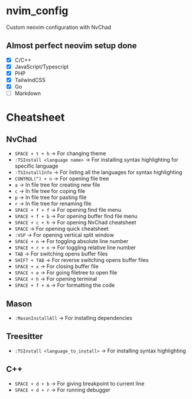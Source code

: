 # nvim_config

Custom neovim configuration with NvChad

## Almost perfect neovim setup done

-   [x] C/C++
-   [x] JavaScript/Typescript
-   [x] PHP
-   [x] TailwindCSS
-   [x] Go
-   [ ] Markdown

# Cheatsheet

## NvChad

-   `SPACE + t + h` -> For changing theme
-   `:TSInstall <language name>` -> For installing syntax highlighting for specific language
-   `:TSInstallInfo` -> For listing all the languages for syntax highlighting
-   `CONTROL(^) + n` -> For opening file tree
-   `a` -> In file tree for creating new file
-   `c` -> In file tree for coping file
-   `p` -> In file tree for pasting file
-   `r` -> In file tree for renaming file
-   `SPACE + f + f` -> For opening find file menu
-   `SPACE + f + b` -> For opening buffer find file menu
-   `SPACE + c + h` -> For opening NvChad cheatsheet
-   `SPACE` -> For opening quick cheatsheet
-   `:VSP` -> For opening vertical split window
-   `SPACE + n` -> For toggling absolute line number
-   `SPACE + r + n` -> For toggling relative line number
-   `TAB` -> For switching opens buffer files
-   `SHIFT + TAB` -> For reverse switching opens buffer files
-   `SPACE + x` -> For closing buffer file
-   `SPACE + e` -> For going filetree to open file
-   `SPACE + h` -> For opening terminal
-   `SPACE + f + m` -> For formatting the code

## Mason

-   `:MasonInstallAll` -> For installing dependencies

## Treesitter

-   `:TSInstall <language_to_install>` -> For installing syntax highlighting

## C++

-   `SPACE + d + b` -> For giving breakpoint to current line
-   `SPACE + d + r` -> For running debugger
